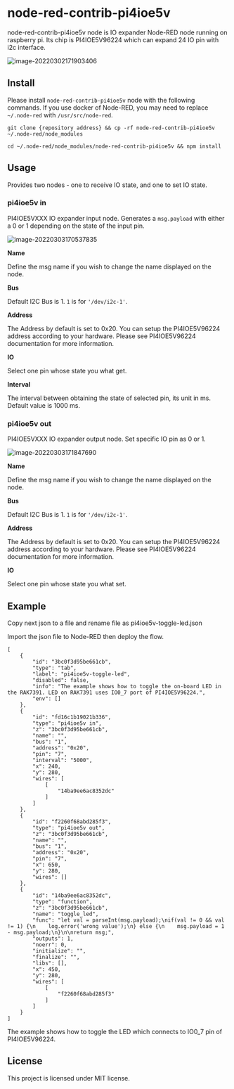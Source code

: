# node-red-contrib-pi4ioe5v

node-red-contrib-pi4ioe5v node is  IO expander Node-RED node running on raspberry pi.  Its chip is  PI4IOE5V96224 which can expand 24 IO pin with i2c interface.

![image-20220302171903406](assets/image-20220302171903406.png)

## Install

Please install `node-red-contrib-pi4ioe5v` node with the following commands. If you use docker of Node-RED, you may need to replace `~/.node-red` with `/usr/src/node-red`.

```
git clone {repository address} && cp -rf node-red-contrib-pi4ioe5v ~/.node-red/node_modules
```

```
cd ~/.node-red/node_modules/node-red-contrib-pi4ioe5v && npm install
```

## Usage

Provides two nodes - one to receive IO state, and one to set IO state.

### pi4ioe5v in

PI4IOE5VXXX IO expander input node. Generates a `msg.payload` with either a 0 or 1 depending on the state of the input pin.

![image-20220303170537835](assets/image-20220303170537835.png)

**Name**

Define the msg name if you wish to change the name displayed on the node.

**Bus**

Default I2C Bus is 1.  `1` is for `'/dev/i2c-1'`.

**Address**

The Address by default is set to 0x20. You can setup the PI4IOE5V96224 address according to your hardware. Please see  PI4IOE5V96224 documentation for more information.

**IO**

Select one pin whose state you what get.

**Interval**

The interval between obtaining the state of selected pin,  its unit in ms. Default value is 1000 ms.



### pi4ioe5v out

PI4IOE5VXXX IO expander output node. Set specific IO pin as  0 or 1. 

![image-20220303171847690](assets/image-20220303171847690.png)



**Name**

Define the msg name if you wish to change the name displayed on the node.

**Bus**

Default I2C Bus is 1.  `1` is for `'/dev/i2c-1'`.

**Address**

The Address by default is set to 0x20. You can setup the PI4IOE5V96224 address according to your hardware. Please see  PI4IOE5V96224 documentation for more information.

**IO**

Select one pin whose state you what set.



## Example

Copy next json to a file and rename file as pi4ioe5v-toggle-led.json

Import the json file to Node-RED then deploy the flow.

```
[
    {
        "id": "3bc0f3d95be661cb",
        "type": "tab",
        "label": "pi4ioe5v-toggle-led",
        "disabled": false,
        "info": "The example shows how to toggle the on-board LED in the RAK7391. LED on RAK7391 uses IO0_7 port of PI4IOE5V96224.",
        "env": []
    },
    {
        "id": "fd16c1b19021b336",
        "type": "pi4ioe5v in",
        "z": "3bc0f3d95be661cb",
        "name": "",
        "bus": "1",
        "address": "0x20",
        "pin": "7",
        "interval": "5000",
        "x": 240,
        "y": 280,
        "wires": [
            [
                "14ba9ee6ac8352dc"
            ]
        ]
    },
    {
        "id": "f2260f68abd285f3",
        "type": "pi4ioe5v out",
        "z": "3bc0f3d95be661cb",
        "name": "",
        "bus": "1",
        "address": "0x20",
        "pin": "7",
        "x": 650,
        "y": 280,
        "wires": []
    },
    {
        "id": "14ba9ee6ac8352dc",
        "type": "function",
        "z": "3bc0f3d95be661cb",
        "name": "toggle_led",
        "func": "let val = parseInt(msg.payload);\nif(val != 0 && val != 1) {\n    log.error('wrong value');\n} else {\n    msg.payload = 1 - msg.payload;\n}\n\nreturn msg;",
        "outputs": 1,
        "noerr": 0,
        "initialize": "",
        "finalize": "",
        "libs": [],
        "x": 450,
        "y": 280,
        "wires": [
            [
                "f2260f68abd285f3"
            ]
        ]
    }
]
```

The example shows how to toggle the LED which connects to IO0_7 pin of PI4IOE5V96224.



## License

This project is licensed under MIT license.
